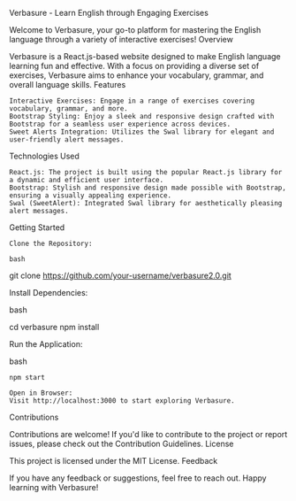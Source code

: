 Verbasure - Learn English through Engaging Exercises

Welcome to Verbasure, your go-to platform for mastering the English language through a variety of interactive exercises!
Overview

Verbasure is a React.js-based website designed to make English language learning fun and effective. With a focus on providing a diverse set of exercises, Verbasure aims to enhance your vocabulary, grammar, and overall language skills.
Features

    Interactive Exercises: Engage in a range of exercises covering vocabulary, grammar, and more.
    Bootstrap Styling: Enjoy a sleek and responsive design crafted with Bootstrap for a seamless user experience across devices.
    Sweet Alerts Integration: Utilizes the Swal library for elegant and user-friendly alert messages.

Technologies Used

    React.js: The project is built using the popular React.js library for a dynamic and efficient user interface.
    Bootstrap: Stylish and responsive design made possible with Bootstrap, ensuring a visually appealing experience.
    Swal (SweetAlert): Integrated Swal library for aesthetically pleasing alert messages.

Getting Started

    Clone the Repository:

    bash

git clone https://github.com/your-username/verbasure2.0.git

Install Dependencies:

bash

cd verbasure
npm install

Run the Application:

bash

    npm start

    Open in Browser:
    Visit http://localhost:3000 to start exploring Verbasure.

Contributions

Contributions are welcome! If you'd like to contribute to the project or report issues, please check out the Contribution Guidelines.
License

This project is licensed under the MIT License.
Feedback

If you have any feedback or suggestions, feel free to reach out. Happy learning with Verbasure!
